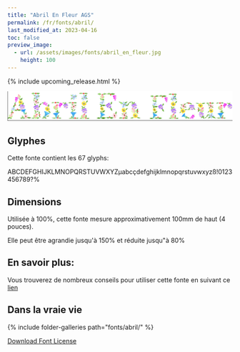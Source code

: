 ```yaml
---
title: "Abril En Fleur AGS"
permalink: /fr/fonts/abril/
last_modified_at: 2023-04-16
toc: false
preview_image:
  - url: /assets/images/fonts/abril_en_fleur.jpg
    height: 100
---
```


{% include upcoming_release.html %}

![April En Fleur AGS](/assets/images/fonts/abril_en_fleur.jpg)

## Glyphes

Cette fonte contient les  67 glyphs:


	
ABCDEFGHIJKLMNOPQRSTUVWXYZµabcçdefghijklmnopqrstuvwxyzß!0123456789?%      



## Dimensions
Utilisée à 100%, cette fonte mesure approximativement 100mm de haut (4 pouces).

Elle peut être agrandie jusqu'à 150% et réduite jusqu"à 80%

## En savoir plus:
Vous trouverez de nombreux conseils pour utiliser cette fonte en suivant ce [lien](https://lyogau.over-blog.com/2022/08/abril-en-fleur-nouvelle-police-pour-inkstitch.html)


## Dans la vraie vie

{% include folder-galleries path="fonts/abril/" %}



[Download Font License](https://github.com/inkstitch/inkstitch/tree/main/fonts/abril/LICENSE)
